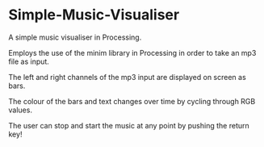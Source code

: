 # Simple-Music-Visualiser
A simple music visualiser in Processing.

Employs the use of the minim library in Processing in order to take an mp3 file as input.

The left and right channels of the mp3 input are displayed on screen as bars.

The colour of the bars and text changes over time by cycling through RGB values.

The user can stop and start the music at any point by pushing the return key!
